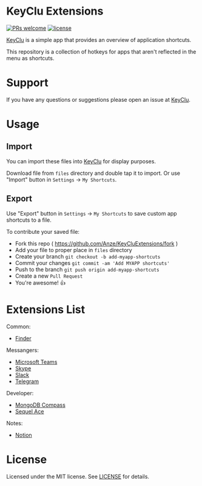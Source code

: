 # KeyClu Extensions

[![PRs welcome](https://img.shields.io/badge/PRs-welcome-brightgreen.svg)](https://github.com/Anze/KeyCluExtensions/pulls)
[![license](https://img.shields.io/badge/License-MIT-yellow.svg)](https://opensource.org/licenses/mit)

[KeyClu](https://github.com/Anze/KeyCluCask) is a simple app that provides an overview of application shortcuts.

This repository is a collection of hotkeys for apps that aren't reflected in the menu as shortcuts.

# Support

If you have any questions or suggestions please open an issue at [KeyClu](https://github.com/Anze/KeyCluCask/issues).

# Usage

## Import
You can import these files into [KeyClu](https://github.com/Anze/KeyCluCask) for display purposes.

Download file from `files` directory and double tap it to import. Or use "Import" button in `Settings` -> `My Shortcuts`.

## Export

Use "Export" button in `Settings` -> `My Shortcuts` to save custom app shortcuts to a file.

To contribute your saved file:
- Fork this repo ( https://github.com/Anze/KeyCluExtensions/fork )
- Add your file to proper place in `files` directory
- Create your branch ```git checkout -b add-myapp-shortcuts```
- Commit your changes ```git commit -am 'Add MYAPP shortcuts'```
- Push to the branch ```git push origin add-myapp-shortcuts```
- Create a new `Pull Request`
- You're awesome! 👍

# Extensions List

Common:
- [Finder](./files/Finder.keyclu)

Messangers:
- [Microsoft Teams](./files/MicrosoftTeams.keyclu)
- [Skype](./files/Skype.keyclu)
- [Slack](./files/Slack.keyclu)
- [Telegram](./files/Telegram.keyclu)

Developer:
- [MongoDB Compass](./files/MongoDBCompass.keyclu)
- [Sequel Ace](./files/SequelAce.keyclu)

Notes:
- [Notion](./files/Notion.keyclu)

# License

Licensed under the MIT license. See [LICENSE](LICENSE) for details.
